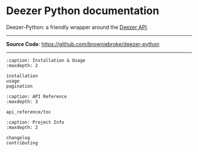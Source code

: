# Deezer Python documentation

Deezer-Python: a friendly wrapper around the [Deezer API](http://developers.deezer.com/api).

---

**Source Code**: <a href="https://github.com/browniebroke/deezer-python" target="_blank">https://github.com/browniebroke/deezer-python </a>

---

```{toctree}
:caption: Installation & Usage
:maxdepth: 2

installation
usage
pagination
```

```{toctree}
:caption: API Reference
:maxdepth: 3

api_reference/toc
```

```{toctree}
:caption: Project Info
:maxdepth: 2

changelog
contributing
```
